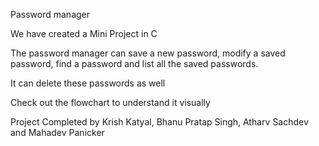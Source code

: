 Password manager


We have created a Mini Project in C

The password manager can save a new password, modify a saved password, find a password and list all the saved passwords.

It can delete these passwords as well


Check out the flowchart to understand it visually

Project Completed by Krish Katyal, Bhanu Pratap Singh, Atharv Sachdev and Mahadev Panicker
